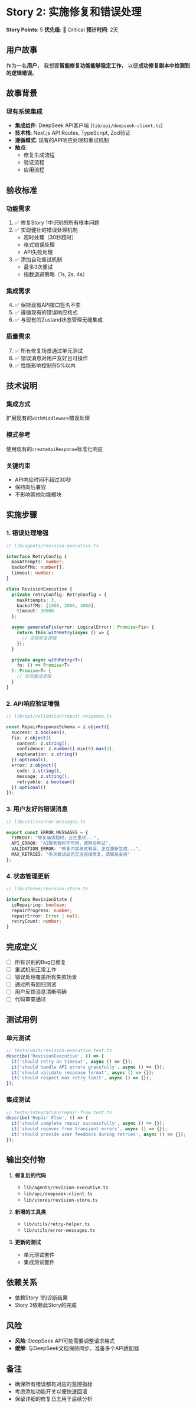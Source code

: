 # Story 2: 实施修复和错误处理

**Story Points**: 5
**优先级**: 🔴 Critical
**预计时间**: 2天

## 用户故事

作为一名**用户**，
我想要**智能修复功能能够稳定工作**，
以便**成功修复剧本中检测到的逻辑错误**。

## 故事背景

### 现有系统集成
- **集成组件**: DeepSeek API客户端 (`lib/api/deepseek-client.ts`)
- **技术栈**: Next.js API Routes, TypeScript, Zod验证
- **遵循模式**: 现有的API响应处理和重试机制
- **触点**:
  - 修复生成流程
  - 验证流程
  - 应用流程

## 验收标准

### 功能需求
1. ✅ 修复Story 1中识别的所有根本问题
2. ✅ 实现健壮的错误处理机制
   - 超时处理（30秒超时）
   - 格式错误处理
   - API失败处理
3. ✅ 添加自动重试机制
   - 最多3次重试
   - 指数退避策略（1s, 2s, 4s）

### 集成需求
4. ✅ 保持现有API接口签名不变
5. ✅ 遵循现有的错误响应格式
6. ✅ 与现有的Zustand状态管理无缝集成

### 质量需求
7. ✅ 所有修复场景通过单元测试
8. ✅ 错误消息对用户友好且可操作
9. ✅ 性能影响控制在5%以内

## 技术说明

### 集成方式
扩展现有的`withMiddleware`错误处理

### 模式参考
使用现有的`createApiResponse`标准化响应

### 关键约束
- API响应时间不超过30秒
- 保持向后兼容
- 不影响其他功能模块

## 实施步骤

### 1. 错误处理增强

```typescript
// lib/agents/revision-executive.ts

interface RetryConfig {
  maxAttempts: number;
  backoffMs: number[];
  timeout: number;
}

class RevisionExecutive {
  private retryConfig: RetryConfig = {
    maxAttempts: 3,
    backoffMs: [1000, 2000, 4000],
    timeout: 30000
  };

  async generateFix(error: LogicalError): Promise<Fix> {
    return this.withRetry(async () => {
      // 实现修复逻辑
    });
  }

  private async withRetry<T>(
    fn: () => Promise<T>
  ): Promise<T> {
    // 实现重试逻辑
  }
}
```

### 2. API响应验证增强

```typescript
// lib/api/validation/repair-response.ts

const RepairResponseSchema = z.object({
  success: z.boolean(),
  fix: z.object({
    content: z.string(),
    confidence: z.number().min(0).max(1),
    explanation: z.string()
  }).optional(),
  error: z.object({
    code: z.string(),
    message: z.string(),
    retryable: z.boolean()
  }).optional()
});
```

### 3. 用户友好的错误消息

```typescript
// lib/utils/error-messages.ts

export const ERROR_MESSAGES = {
  TIMEOUT: "修复请求超时，正在重试...",
  API_ERROR: "AI服务暂时不可用，请稍后再试",
  VALIDATION_ERROR: "修复内容格式有误，正在重新生成...",
  MAX_RETRIES: "多次尝试后仍无法完成修复，请联系支持"
};
```

### 4. 状态管理更新

```typescript
// lib/stores/revision-store.ts

interface RevisionState {
  isRepairing: boolean;
  repairProgress: number;
  repairError: Error | null;
  retryCount: number;
}
```

## 完成定义

- [ ] 所有识别的Bug已修复
- [ ] 重试机制正常工作
- [ ] 错误处理覆盖所有失败场景
- [ ] 通过所有回归测试
- [ ] 用户反馈消息清晰明确
- [ ] 代码审查通过

## 测试用例

### 单元测试
```typescript
// tests/unit/revision-executive.test.ts
describe('RevisionExecutive', () => {
  it('should retry on timeout', async () => {});
  it('should handle API errors gracefully', async () => {});
  it('should validate response format', async () => {});
  it('should respect max retry limit', async () => {});
});
```

### 集成测试
```typescript
// tests/integration/repair-flow.test.ts
describe('Repair Flow', () => {
  it('should complete repair successfully', async () => {});
  it('should recover from transient errors', async () => {});
  it('should provide user feedback during retries', async () => {});
});
```

## 输出交付物

1. **修复后的代码**
   - `lib/agents/revision-executive.ts`
   - `lib/api/deepseek-client.ts`
   - `lib/stores/revision-store.ts`

2. **新增的工具类**
   - `lib/utils/retry-helper.ts`
   - `lib/utils/error-messages.ts`

3. **更新的测试**
   - 单元测试套件
   - 集成测试套件

## 依赖关系

- 依赖Story 1的诊断结果
- Story 3依赖此Story的完成

## 风险

- **风险**: DeepSeek API可能需要调整请求格式
- **缓解**: 与DeepSeek文档保持同步，准备多个API适配器

## 备注

- 确保所有错误都有对应的监控指标
- 考虑添加功能开关以便快速回滚
- 保留详细的修复日志用于后续分析